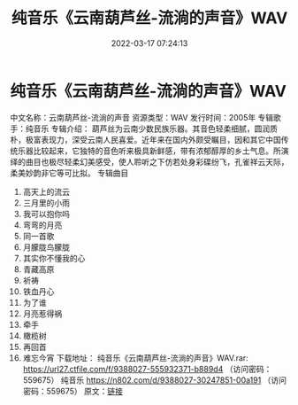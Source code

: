 ﻿---
title: 纯音乐《云南葫芦丝-流淌的声音》WAV
date: 2022-03-17 07:24:13
categories: 古典音乐、新世纪、纯音雅乐
tags: 纯音雅乐
---
# 纯音乐《云南葫芦丝-流淌的声音》WAV

中文名称：云南葫芦丝-流淌的声音
资源类型：WAV
发行时间：2005年
专辑歌手：纯音乐
专辑介绍：
葫芦丝为云南少数民族乐器。其音色轻柔细腻，圆润质朴，极富表现力，深受云南人民喜爱。近年来在国内外颇受瞩目，因和其它中国传统乐器比较起来，它独特的音色听来极具新鲜感，带有浓郁醇厚的乡土气息。所演绎的曲目也极尽轻柔幻美感受，使人聆听之下仿若处身彩碟纷飞，孔雀祥云天际，柔美妙韵非它等可比拟。
专辑曲目
01. 高天上的流云
02. 三月里的小雨
03. 我可以抱你吗
04. 弯弯的月亮
05. 同一首歌
06. 月朦胧鸟朦胧
07. 其实你不懂我的心
08. 青藏高原
09. 祈祷
10. 铁血丹心
11. 为了谁
12. 月亮惹得祸
13. 牵手
14. 橄榄树
15. 再回首
16. 难忘今宵
下载地址：
纯音乐《云南葫芦丝-流淌的声音》WAV.rar: https://url27.ctfile.com/f/9388027-555932371-b889d4
（访问密码：559675）
纯音乐
https://n802.com/d/9388027-30247851-00a191
（访问密码：559675）
原文：[链接](https://blog.sina.com.cn/s/blog_1647c7e7601030w8m.html)
